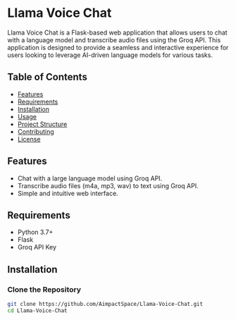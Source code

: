# Llama Voice Chat

Llama Voice Chat is a Flask-based web application that allows users to chat with a language model and transcribe audio files using the Groq API. This application is designed to provide a seamless and interactive experience for users looking to leverage AI-driven language models for various tasks.

## Table of Contents

- [Features](#features)
- [Requirements](#requirements)
- [Installation](#installation)
- [Usage](#usage)
- [Project Structure](#project-structure)
- [Contributing](#contributing)
- [License](#license)

## Features

- Chat with a large language model using Groq API.
- Transcribe audio files (m4a, mp3, wav) to text using Groq API.
- Simple and intuitive web interface.

## Requirements

- Python 3.7+
- Flask
- Groq API Key

## Installation

### Clone the Repository

```bash
git clone https://github.com/AimpactSpace/Llama-Voice-Chat.git
cd Llama-Voice-Chat
